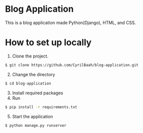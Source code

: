 # Blog Application
This is a blog application made Python(Django), HTML, and CSS.

#  How to set up locally

1. Clone the project.
```sh
$ git clone https://github.com/CyrilBaah/blog-application.git
```
2. Change the directory
```sh
$ cd blog-application
```
3. Install required packages
4. Run
```sh
$ pip install -r requirements.txt
```
5. Start the application
```sh
$ python manage.py runserver
```